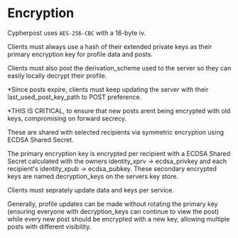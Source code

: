 # Encryption

Cypherpost uses `AES-256-CBC` with a 16-byte iv.

Clients must always use a hash of their extended private keys as their primary encryption key for profile data and posts.

Clients must also post the derivation_scheme used to the server so they can easily locally decrypt their profile.

*Since posts expire, clients must keep updating the server with their last_used_post_key_path to POST preference.

*THIS IS CRITICAL, to ensure that new posts arent being encrypted with old keys, compromising on forward secrecy.

These are shared with selected recipients via symmetric encryption using ECDSA Shared Secret.

The primary encryption key is encrypted per recipient with a ECDSA Shared Secret calculated with the owners identity_xprv -> ecdsa_privkey and each recipient's identity_xpub -> ecdsa_pubkey. These secondary encrypted keys are named decryption_keys on the servers key store.

Clients must seprately update data and keys per service.

Generally, profile updates can be made without rotating the primary key (ensuring everyone with decryption_keys can continue to view the post) while every new post should be encrypted with a new key, allowing multiple posts with different visibility.
